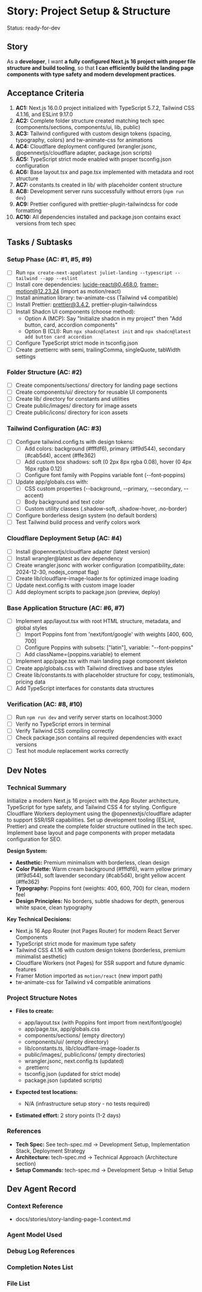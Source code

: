 # Story: Project Setup & Structure

Status: ready-for-dev

## Story

As a **developer**,
I want **a fully configured Next.js 16 project with proper file structure and build tooling**,
so that **I can efficiently build the landing page components with type safety and modern development practices**.

## Acceptance Criteria

1. **AC1:** Next.js 16.0.0 project initialized with TypeScript 5.7.2, Tailwind CSS 4.1.16, and ESLint 9.17.0
2. **AC2:** Complete folder structure created matching tech spec (components/sections, components/ui, lib, public)
3. **AC3:** Tailwind configured with custom design tokens (spacing, typography, colors) and tw-animate-css for animations
4. **AC4:** Cloudflare deployment configured (wrangler.jsonc, @opennextjs/cloudflare adapter, package.json scripts)
5. **AC5:** TypeScript strict mode enabled with proper tsconfig.json configuration
6. **AC6:** Base layout.tsx and page.tsx implemented with metadata and root structure
7. **AC7:** constants.ts created in lib/ with placeholder content structure
8. **AC8:** Development server runs successfully without errors (`npm run dev`)
9. **AC9:** Prettier configured with prettier-plugin-tailwindcss for code formatting
10. **AC10:** All dependencies installed and package.json contains exact versions from tech spec

## Tasks / Subtasks

### Setup Phase (AC: #1, #5, #9)
- [ ] Run `npx create-next-app@latest juliet-landing --typescript --tailwind --app --eslint`
- [ ] Install core dependencies: lucide-react@0.468.0, framer-motion@12.23.24 (import as motion/react)
- [ ] Install animation library: tw-animate-css (Tailwind v4 compatible)
- [ ] Install Prettier: prettier@3.4.2, prettier-plugin-tailwindcss
- [ ] Install Shadcn UI components (choose method):
  - Option A (MCP): Say "Initialize shadcn in my project" then "Add button, card, accordion components"
  - Option B (CLI): Run `npx shadcn@latest init` and `npx shadcn@latest add button card accordion`
- [ ] Configure TypeScript strict mode in tsconfig.json
- [ ] Create .prettierrc with semi, trailingComma, singleQuote, tabWidth settings

### Folder Structure (AC: #2)
- [ ] Create components/sections/ directory for landing page sections
- [ ] Create components/ui/ directory for reusable UI components
- [ ] Create lib/ directory for constants and utilities
- [ ] Create public/images/ directory for image assets
- [ ] Create public/icons/ directory for icon assets

### Tailwind Configuration (AC: #3)
- [ ] Configure tailwind.config.ts with design tokens:
  - [ ] Add colors: background (#fffdf6), primary (#f9d544), secondary (#cab5d4), accent (#ffe362)
  - [ ] Add custom box shadows: soft (0 2px 8px rgba 0.08), hover (0 4px 16px rgba 0.12)
  - [ ] Configure font family with Poppins variable font (--font-poppins)
- [ ] Update app/globals.css with:
  - [ ] CSS custom properties (--background, --primary, --secondary, --accent)
  - [ ] Body background and text color
  - [ ] Custom utility classes (.shadow-soft, .shadow-hover, .no-border)
- [ ] Configure borderless design system (no default borders)
- [ ] Test Tailwind build process and verify colors work

### Cloudflare Deployment Setup (AC: #4)
- [ ] Install @opennextjs/cloudflare adapter (latest version)
- [ ] Install wrangler@latest as dev dependency
- [ ] Create wrangler.jsonc with worker configuration (compatibility_date: 2024-12-30, nodejs_compat flag)
- [ ] Create lib/cloudflare-image-loader.ts for optimized image loading
- [ ] Update next.config.ts with custom image loader
- [ ] Add deployment scripts to package.json (preview, deploy)

### Base Application Structure (AC: #6, #7)
- [ ] Implement app/layout.tsx with root HTML structure, metadata, and global styles
  - [ ] Import Poppins font from 'next/font/google' with weights [400, 600, 700]
  - [ ] Configure Poppins with subsets: ["latin"], variable: "--font-poppins"
  - [ ] Add className={poppins.variable} to <html> element
- [ ] Implement app/page.tsx with main landing page component skeleton
- [ ] Create app/globals.css with Tailwind directives and base styles
- [ ] Create lib/constants.ts with placeholder structure for copy, testimonials, pricing data
- [ ] Add TypeScript interfaces for constants data structures

### Verification (AC: #8, #10)
- [ ] Run `npm run dev` and verify server starts on localhost:3000
- [ ] Verify no TypeScript errors in terminal
- [ ] Verify Tailwind CSS compiling correctly
- [ ] Check package.json contains all required dependencies with exact versions
- [ ] Test hot module replacement works correctly

## Dev Notes

### Technical Summary

Initialize a modern Next.js 16 project with the App Router architecture, TypeScript for type safety, and Tailwind CSS 4 for styling. Configure Cloudflare Workers deployment using the @opennextjs/cloudflare adapter to support SSR/ISR capabilities. Set up development tooling (ESLint, Prettier) and create the complete folder structure outlined in the tech spec. Implement base layout and page components with proper metadata configuration for SEO.

**Design System:**
- **Aesthetic:** Premium minimalism with borderless, clean design
- **Color Palette:** Warm cream background (#fffdf6), warm yellow primary (#f9d544), soft lavender secondary (#cab5d4), bright yellow accent (#ffe362)
- **Typography:** Poppins font (weights: 400, 600, 700) for clean, modern feel
- **Design Principles:** No borders, subtle shadows for depth, generous white space, clean typography

**Key Technical Decisions:**
- Next.js 16 App Router (not Pages Router) for modern React Server Components
- TypeScript strict mode for maximum type safety
- Tailwind CSS 4.1.16 with custom design tokens (borderless, premium minimalist aesthetic)
- Cloudflare Workers (not Pages) for SSR support and future dynamic features
- Framer Motion imported as `motion/react` (new import path)
- tw-animate-css for Tailwind v4 compatible animations

### Project Structure Notes

- **Files to create:**
  - app/layout.tsx (with Poppins font import from next/font/google)
  - app/page.tsx, app/globals.css
  - components/sections/ (empty directory)
  - components/ui/ (empty directory)
  - lib/constants.ts, lib/cloudflare-image-loader.ts
  - public/images/, public/icons/ (empty directories)
  - wrangler.jsonc, next.config.ts (updated)
  - .prettierrc
  - tsconfig.json (updated for strict mode)
  - package.json (updated scripts)

- **Expected test locations:**
  - N/A (infrastructure setup story - no tests required)

- **Estimated effort:** 2 story points (1-2 days)

### References

- **Tech Spec:** See tech-spec.md → Development Setup, Implementation Stack, Deployment Strategy
- **Architecture:** tech-spec.md → Technical Approach (Architecture section)
- **Setup Commands:** tech-spec.md → Development Setup → Initial Setup

## Dev Agent Record

### Context Reference

- docs/stories/story-landing-page-1.context.md

### Agent Model Used

<!-- Will be populated during dev-story execution -->

### Debug Log References

<!-- Will be populated during dev-story execution -->

### Completion Notes List

<!-- Will be populated during dev-story execution -->

### File List

<!-- Will be populated during dev-story execution -->
